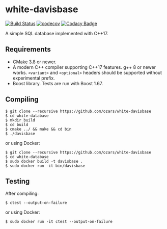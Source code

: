 # white-davisbase
[![Build Status](https://travis-ci.org/ozars/white-davisbase.svg?branch=master)](https://travis-ci.org/ozars/white-davisbase)
[![codecov](https://codecov.io/gh/ozars/white-davisbase/branch/master/graph/badge.svg)](https://codecov.io/gh/ozars/white-davisbase)
[![Codacy Badge](https://api.codacy.com/project/badge/Grade/a6e2be8a68384dd6ac23734ad6b3dc0f)](https://www.codacy.com/app/ozars/white-davisbase)

A simple SQL database implemented with C++17.

## Requirements

- CMake 3.8 or newer.
- A modern C++ compiler supporting C++17 features. g++ 8 or newer works. `<variant>` and `<optional>` headers should be supported without experimental prefix.
- Boost library. Tests are run with Boost 1.67.

## Compiling

```
$ git clone --recursive https://github.com/ozars/white-davisbase
$ cd white-database
$ mkdir build
$ cd build
$ cmake ../ && make && cd bin
$ ./davisbase
```

or using Docker:

```
$ git clone --recursive https://github.com/ozars/white-davisbase
$ cd white-database
$ sudo docker build -t davisbase .
$ sudo docker run -it bin/davisbase
```

## Testing

After compiling:

```
$ ctest --output-on-failure
```

or using Docker:

```
$ sudo docker run -it ctest --output-on-failure
```
